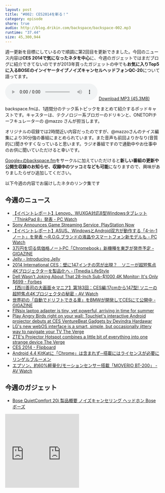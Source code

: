```yaml
---
layout: post
title: "#002: CES2014を斬る！"
category: episode
share: true
audio: http://blog.drikin.com/backspace/backspace-002.mp3
runtime: "37.44"
size: 45,300,944
---
```

週一更新を目標にしているので順調に第2回目を更新できました。今回のニュース内容は**CES 2014で気になったネタを中心**に、今週のガジェットではまだブログに紹介できてないのですが2013年買ったガジェットの中でも**お気に入りTop5に入るBOSEのインイヤータイプノイズキャンセルヘッドフォンQC-20**について語ってます。

<audio src="http://blog.drikin.com/backspace/backspace-002.mp3" controls preload></audio>
[Download MP3 (45.3MB)](http://blog.drikin.com/backspace/backspace-002.mp3)

backspace.fmは、1週間分のテック系トピックをまとめて紹介するポッドキャストです。キャスターは、テクノロジー系ブロガーのドリキンと、ONETOPIチーフキュレーターの @mazzo さんが担当します。

オリジナルの収録では2時間近い内容だったのですが、@mazzoさんのナイス編集により30分強の番組にまとめられています。また音声も前回よりかなり(音質的に)聞きやすくなっていると思います。ラジオ番組ですので通勤中やお仕事中のお供に聞いていただけると幸いです。

[Google+のbackspace.fm](http://backspace.fm/)をサークルに加えていただけると**新しい番組の更新や公開生収録のお知らせ、収録中のツッコミなども可能**になりますので、興味がありましたらぜひ追加してください。

以下今週の内容でお届けしたネタのリンク集です

## 今週のニュース
- <a href="http://pc.watch.impress.co.jp/docs/news/event/20140106_629596.html" title="【イベントレポート】Lenovo、WUXGA対応8型Windowsタブレット「ThinkPad 8」発表 - PC Watch">【イベントレポート】Lenovo、WUXGA対応8型Windowsタブレット「ThinkPad 8」発表 - PC Watch</a>
- <a href="http://kotaku.com/sony-announces-game-streaming-service-playstation-now-1496385001?autoplay=1" title="​Sony Announces Game Streaming Service, PlayStation Now">​Sony Announces Game Streaming Service, PlayStation Now</a>
- <a href="http://pc.watch.impress.co.jp/docs/news/event/20140107_629812.html" title="【イベントレポート】ASUS、WindowsとAndroid双方が動作する「4-in-1ノート」を発表 ～R.O.G.ブランドの液晶やスマートフォン新モデルも - PC Watch">【イベントレポート】ASUS、WindowsとAndroid双方が動作する「4-in-1ノート」を発表 ～R.O.G.ブランドの液晶やスマートフォン新モデルも - PC Watch</a>
- <a href="http://gigazine.net/news/20140107-toshiba-chromebook/" title="3万円を切る低価格ノートPC「Chromebook」新機種を東芝が発売予定 - GIGAZINE">3万円を切る低価格ノートPC「Chromebook」新機種を東芝が発売予定 - GIGAZINE</a>
- <a href="http://blog.jelly.co/post/72563498393/introducing-jelly" title="Jelly - Introducing Jelly">Jelly - Introducing Jelly</a>
- <a href="http://www.itmedia.co.jp/lifestyle/articles/1401/08/news081.html" title="2014 International CES：壁に147インチの窓が出現？　ソニーが超短焦点4Kプロジェクターを製品化へ - ITmedia LifeStyle">2014 International CES：壁に147インチの窓が出現？　ソニーが超短焦点4Kプロジェクターを製品化へ - ITmedia LifeStyle</a>
- <a href="http://www.forbes.com/sites/jasonevangelho/2014/01/07/dell-wasnt-joking-about-that-28-inch-sub-1000-4k-monitor-its-only-699/" title="Dell Wasn't Joking About That 28-Inch Sub-$1000 4K Monitor; It's Only $699 - Forbes">Dell Wasn't Joking About That 28-Inch Sub-$1000 4K Monitor; It's Only $699 - Forbes</a>
- <a href="http://1topi.jp/curator/atsushi.fujikawa/1401/08/427537">【西川善司の大画面☆マニア】第183回：CES編:17cmから147型! ソニーの超短焦点4Kプロジェクタの秘密 - AV Watch</a>
- <a href="http://1topi.jp/curator/atsushi.fujikawa/1401/08/427537">世界初の「自動でドリフトできる車」をBMWが開発してCESにて公開中 - GIGAZINE</a>
- <a href="http://www.engadget.com/2014/01/07/finsix-tiny-laptop-adapter/" title="FINsix laptop adapter is tiny, yet powerful, arriving in time for summer">FINsix laptop adapter is tiny, yet powerful, arriving in time for summer</a>
- <a href="http://venturebeat.com/2014/01/07/play-angry-birds-right-on-your-wall-touchjets-interactive-android-projector-debuts-at-ces/" title="Play Angry Birds right on your wall: Touchjet's interactive Android projector debuts at CES  VentureBeat  Gadgets  by Devindra Hardawar">Play Angry Birds right on your wall: Touchjet's interactive Android projector debuts at CES  VentureBeat  Gadgets  by Devindra Hardawar</a>
- <a href="http://www.theverge.com/2014/1/7/5284864/lg-webos-hands-on-smart-simple-but-occasionally-jittery-tv-interface" title="LG's new webOS interface is a smart, simple, but occasionally jittery way to navigate your TV  The Verge">LG's new webOS interface is a smart, simple, but occasionally jittery way to navigate your TV  The Verge</a>
- <a href="http://www.theverge.com/2014/1/6/5281760/zte-projector-hotspot-hands-on" title="ZTE's Projector Hotspot combines a little bit of everything into one strange device  The Verge">ZTE's Projector Hotspot combines a little bit of everything into one strange device  The Verge</a>
- <a href="https://flipboard.com/section/ces-2014-bFhlyx?utm_source=email&utm_medium=wm32&utm_campaign=magswelove&utm_content=category_techandscience" title="CES 2014 - Flipboard">CES 2014 - Flipboard</a>
- <a href="http://rbmen.blogspot.jp/2013/11/android-44-kitkatchrome.html" title="Android 4.4 KitKatに「Chrome」は含まれず─搭載にはライセンスが必要に  リンゲルブルーメン">Android 4.4 KitKatに「Chrome」は含まれず─搭載にはライセンスが必要に  リンゲルブルーメン</a>
- <a href="http://av.watch.impress.co.jp/docs/news/20140108_629929.html" title="エプソン、約60%軽量化/モーションセンサー搭載「MOVERIO BT-200」 - AV Watch">エプソン、約60%軽量化/モーションセンサー搭載「MOVERIO BT-200」 - AV Watch</a>

## 今週のガジェット
- <a href="http://www.bose.co.jp/jp_jp?url=/consumer_audio/headphones/quiet_comfort/quiet_comfort20i/qc20i.jsp" title="Bose QuietComfort 20i 製品概要  ノイズキャンセリング  ヘッドホン  Bose ボーズ">Bose QuietComfort 20i 製品概要  ノイズキャンセリング  ヘッドホン  Bose ボーズ</a>

<iframe src="http://rcm-fe.amazon-adsystem.com/e/cm?lt1=_blank&bc1=000000&IS2=1&bg1=FFFFFF&fc1=000000&lc1=0000FF&t=driftking-22&o=9&p=8&l=as4&m=amazon&f=ifr&ref=ss_til&asins=B00DUBHBZI" style="width:120px;height:240px;" scrolling="no" marginwidth="0" marginheight="0" frameborder="0"></iframe><iframe src="http://rcm-fe.amazon-adsystem.com/e/cm?lt1=_blank&bc1=000000&IS2=1&bg1=FFFFFF&fc1=000000&lc1=0000FF&t=driftking-22&o=9&p=8&l=as4&m=amazon&f=ifr&ref=ss_til&asins=B00DUBHAYU" style="width:120px;height:240px;" scrolling="no" marginwidth="0" marginheight="0" frameborder="0"></iframe>

